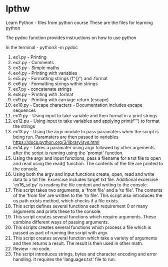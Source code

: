 # lpthw
Learn Python - files from python course
These are the files for learning python

The pydoc function provides instructions on how to use python

In the terminal - python3 -m pydoc <name>

1.  ex1.py - Printing
2.  ex2.py - Comments
3.  ex3.py - Simple maths
4.  ex4.py - Printing with variables
5.  ex5.py - Formatting strings (f"{}") and .format
6.  ex6.py - Formatting strings within strings
7.  ex7.py - concatenate strings
8.  ex8.py - Printing with .format
9.  ex9.py - Printing with carriage return (escape)
10. ex10.py - Escape characters - Documentation includes escape sequences
11. ex11.py - Using input to take variable and then format in a print strings
12. ex12.pu - Using input to take variables and applying print(f"") to format the strings
13. ex13.py - Using the argv module to pass paramaters when the script is being run. Paramaters are then passed to variables https://docs.python.org/3/library/sys.html
14. ex14.py - Takes a paramater using argv followed by other argements after the script is running using the 'prompt' function.
15.  Using the argv and input functions, pass a filename for a txt file
to open and read using the read() function.  The contents of the file are
printed to the console.
16. Using both the argv and input functions create, open, read and write data to a txt file.  Excercise includes target txt file.  Additional excercise 'ex16_sd.py' is reading the file content and writing to the console.
17.  This script takes two arguments, a 'from file' and a 'to file'.  The contents of the 'from file' are written to the 'to file'.  This script also introduces the os.path exists method, which checks if a file exists.
18.  This script defines several functions each requirement 0 or many arguments and prints these to the console.
19.  This script creates several functions which require arguments.  These combine different ways of passing arguments.
20.  This scripts creates several functions which process a file which is passed as part of running the script with argv.
21.  This script creates several function which take a variety of arguments
and then returns a result.  The result is then used in other math.
22.  Review - no code.
23.  The script introduces strings, bytes and character encoding and error handling.  It requires the 'languages.txt' file to run.
